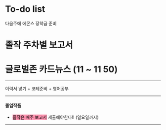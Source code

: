 # To-do list



다음주에 에몬스 장학금 준비

# 졸작 주차별 보고서

# 글로벌존 카드뉴스 (11 ~ 11 50)


----


이력서 넣기 + 코테준비 + 영어공부

----
#### 졸업작품

- <mark style="background: #FF5582A6;">졸작은 매주 보고서</mark> 제출해야한다!! (일요일까지)


----


